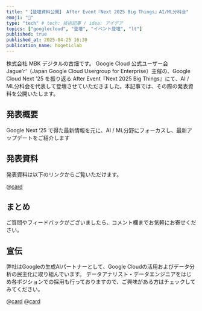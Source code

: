 ```yaml
---
title: "【登壇資料公開】 After Event『Next 2025 Big Things』AI/ML分科会"
emoji: "🎤"
type: "tech" # tech: 技術記事 / idea: アイデア
topics: ["googlecloud", "登壇", "イベント登壇", "lt"]
published: true 
published_at: 2025-04-25 16:30 
publication_name: hogeticlab
---
```

株式会社 MBK デジタルの古畑です。
Google Cloud 公式ユーザー会　Jague'r'（Japan Google Cloud Usergroup for Enterprise）主催の、Google Cloud Next '25 を振り返る After Event『Next 2025 Big Things』にて、AI / ML分科会を代表して登壇させていただきました。本記事では、その際の発表資料を公開いたします。

## 発表概要
Google Next ‘25 で得た最新情報を元に、AI / ML分野にフォーカスし、最新アップデートをご紹介します

## 発表資料
発表資料は以下のリンクからご覧いただけます。

@[card](https://www.docswell.com/s/6951496/5J4VDX-2025-04-25-152902)

## まとめ
ご質問やフィードバックがございましたら、コメント欄までお気軽にお寄せください。

## 宣伝
弊社はGoogleの生成AIパートナーとして、Google Cloudの活用およびデータ分析の民主化に取り組んでいます。
データアナリスト・データエンジニアをはじめ各ポジションでの採用も行っておりますので、ご興味がある方はチェックしてみてください。

@[card](https://www.mbk-digital.co.jp/)
@[card](https://www.mbk-digital.co.jp/careers)